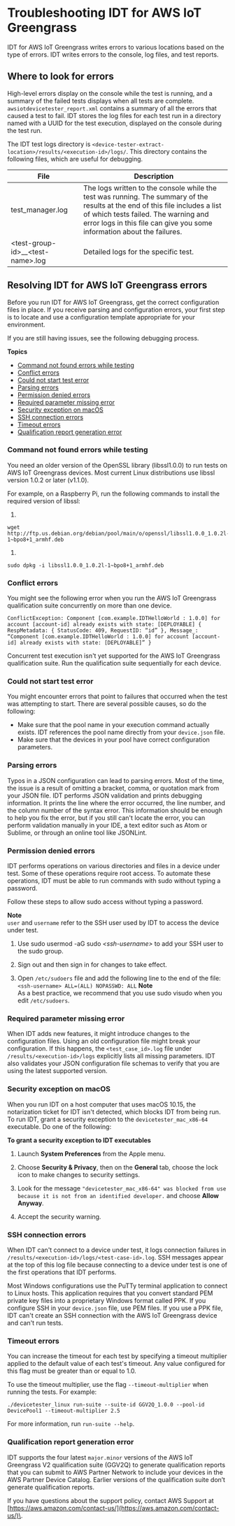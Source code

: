 # Troubleshooting IDT for AWS IoT Greengrass<a name="idt-troubleshooting"></a>

IDT for AWS IoT Greengrass writes errors to various locations based on the type of errors\. IDT writes errors to the console, log files, and test reports\. 

## Where to look for errors<a name="where-to-look"></a>

High\-level errors display on the console while the test is running, and a summary of the failed tests displays when all tests are complete\. `awsiotdevicetester_report.xml` contains a summary of all the errors that caused a test to fail\. IDT stores the log files for each test run in a directory named with a UUID for the test execution, displayed on the console during the test run\.

The IDT test logs directory is `<device-tester-extract-location>/results/<execution-id>/logs/`\. This directory contains the following files, which are useful for debugging\.


| File | Description | 
| --- | --- | 
| test\_manager\.log |  The logs written to the console while the test was running\. The summary of the results at the end of this file includes a list of which tests failed\. The warning and error logs in this file can give you some information about the failures\.   | 
| <test\-group\-id>\_\_<test\-name>\.log | Detailed logs for the specific test\. | 

## Resolving IDT for AWS IoT Greengrass errors<a name="idt-gg-resolve-errors"></a>

Before you run IDT for AWS IoT Greengrass, get the correct configuration files in place\. If you receive parsing and configuration errors, your first step is to locate and use a configuration template appropriate for your environment\.

If you are still having issues, see the following debugging process\.

**Topics**
+ [Command not found errors while testing](#cmd-not-found)
+ [Conflict errors](#conflict-error)
+ [Could not start test error](#could-not-start-test)
+ [Parsing errors](#parse-error)
+ [Permission denied errors](#pwd-sudo)
+ [Required parameter missing error](#param-missing)
+ [Security exception on macOS](#macos-notarization-exception)
+ [SSH connection errors](#ssh-connect-errors)
+ [Timeout errors](#test-timeout)
+ [Qualification report generation error](#qualification-report-policy-error)

### Command not found errors while testing<a name="cmd-not-found"></a>

You need an older version of the OpenSSL library \(libssl1\.0\.0\) to run tests on AWS IoT Greengrass devices\. Most current Linux distributions use libssl version 1\.0\.2 or later \(v1\.1\.0\)\.

For example, on a Raspberry Pi, run the following commands to install the required version of libssl:

1. 

   ```
   wget http://ftp.us.debian.org/debian/pool/main/o/openssl/libssl1.0.0_1.0.2l-1~bpo8+1_armhf.deb
   ```

1. 

   ```
   sudo dpkg -i libssl1.0.0_1.0.2l-1~bpo8+1_armhf.deb
   ```

### Conflict errors<a name="conflict-error"></a>

You might see the following error when you run the AWS IoT Greengrass qualification suite concurrently on more than one device\.

```
ConflictException: Component [com.example.IDTHelloWorld : 1.0.0] for account [account-id] already exists with state: [DEPLOYABLE] { RespMetadata: { StatusCode: 409, RequestID: “id” }, Message_: “Component [com.example.IDTHelloWorld : 1.0.0] for account [account-id] already exists with state: [DEPLOYABLE]” }
```

Concurrent test execution isn't yet supported for the AWS IoT Greengrass qualification suite\. Run the qualification suite sequentially for each device\.

### Could not start test error<a name="could-not-start-test"></a>

You might encounter errors that point to failures that occurred when the test was attempting to start\. There are several possible causes, so do the following:
+ Make sure that the pool name in your execution command actually exists\. IDT references the pool name directly from your `device.json` file\.
+ Make sure that the devices in your pool have correct configuration parameters\.

### Parsing errors<a name="parse-error"></a>

Typos in a JSON configuration can lead to parsing errors\. Most of the time, the issue is a result of omitting a bracket, comma, or quotation mark from your JSON file\. IDT performs JSON validation and prints debugging information\. It prints the line where the error occurred, the line number, and the column number of the syntax error\. This information should be enough to help you fix the error, but if you still can't locate the error, you can perform validation manually in your IDE, a text editor such as Atom or Sublime, or through an online tool like JSONLint\.

### Permission denied errors<a name="pwd-sudo"></a>

IDT performs operations on various directories and files in a device under test\. Some of these operations require root access\. To automate these operations, IDT must be able to run commands with sudo without typing a password\. 

Follow these steps to allow sudo access without typing a password\.

**Note**  
`user` and `username` refer to the SSH user used by IDT to access the device under test\.

1. Use sudo usermod \-aG sudo *<ssh\-username>* to add your SSH user to the sudo group\.

1. Sign out and then sign in for changes to take effect\.

1. Open `/etc/sudoers` file and add the following line to the end of the file: `<ssh-username> ALL=(ALL) NOPASSWD: ALL`
**Note**  
As a best practice, we recommend that you use sudo visudo when you edit `/etc/sudoers`\.

### Required parameter missing error<a name="param-missing"></a>

When IDT adds new features, it might introduce changes to the configuration files\. Using an old configuration file might break your configuration\. If this happens, the `<test_case_id>.log` file under `/results/<execution-id>/logs` explicitly lists all missing parameters\. IDT also validates your JSON configuration file schemas to verify that you are using the latest supported version\.

### Security exception on macOS<a name="macos-notarization-exception"></a>

When you run IDT on a host computer that uses macOS 10\.15, the notarization ticket for IDT isn't detected, which blocks IDT from being run\. To run IDT, grant a security exception to the `devicetester_mac_x86-64` executable\. Do one of the following:

**To grant a security exception to IDT executables**

1. Launch **System Preferences** from the Apple menu\.

1. Choose **Security & Privacy**, then on the **General** tab, choose the lock icon to make changes to security settings\.

1. Look for the message `"devicetester_mac_x86-64" was blocked from use because it is not from an identified developer.` and choose **Allow Anyway**\.

1. Accept the security warning\.

### SSH connection errors<a name="ssh-connect-errors"></a>

When IDT can't connect to a device under test, it logs connection failures in `/results/<execution-id>/logs/<test-case-id>.log`\. SSH messages appear at the top of this log file because connecting to a device under test is one of the first operations that IDT performs\.

Most Windows configurations use the PuTTy terminal application to connect to Linux hosts\. This application requires that you convert standard PEM private key files into a proprietary Windows format called PPK\. If you configure SSH in your `device.json` file, use PEM files\. If you use a PPK file, IDT can't create an SSH connection with the AWS IoT Greengrass device and can't run tests\.

### Timeout errors<a name="test-timeout"></a>

You can increase the timeout for each test by specifying a timeout multiplier applied to the default value of each test's timeout\. Any value configured for this flag must be greater than or equal to 1\.0\.

To use the timeout multiplier, use the flag `--timeout-multiplier` when running the tests\. For example:

```
./devicetester_linux run-suite --suite-id GGV2Q_1.0.0 --pool-id DevicePool1 --timeout-multiplier 2.5
```

For more information, run `run-suite --help`\.

### Qualification report generation error<a name="qualification-report-policy-error"></a>

IDT supports the four latest `major.minor` versions of the AWS IoT Greengrass V2 qualification suite \(GGV2Q\) to generate qualification reports that you can submit to AWS Partner Network to include your devices in the AWS Partner Device Catalog\. Earlier versions of the qualification suite don’t generate qualification reports\.

If you have questions about the support policy, contact AWS Support at [https://aws.amazon.com/contact-us/](https://aws.amazon.com/contact-us/)\.